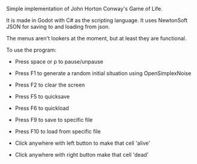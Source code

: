 Simple implementation of John Horton Conway's Game of Life. 

It is made in Godot with C# as the scripting language. 
It uses NewtonSoft JSON for saving to and loading from json. 

The menus aren't lookers at the moment, but at least they are functional. 

To use the program:
- Press space or p to pause/unpause
- Press F1 to generate a random initial situation using OpenSimplexNoise
- Press F2 to clear the screen
- Press F5 to quicksave
- Press F6 to quickload
- Press F9 to save to specific file
- Press F10 to load from specific file

- Click anywhere with left button to make that cell 'alive'
- Click anywhere with right button make that cell 'dead'


